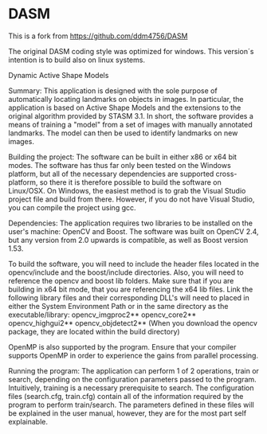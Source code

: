 DASM
====

This is a fork from https://github.com/ddm4756/DASM

The original DASM coding style was optimized for windows. This version´s intention is to build also on linux systems. 


Dynamic Active Shape Models

Summary:
This application is designed with the sole purpose of automatically locating landmarks on objects in images. In particular, the application is based on Active Shape Models and the extensions to the original algorithm provided by STASM 3.1. In short, the software provides a means of training a "model" from a set of images with manually annotated landmarks. The model can then be used to identify landmarks on new images.

Building the project:
The software can be built in either x86 or x64 bit modes. The software has thus far only been tested on the Windows platform, but all of the necessary dependencies are supported cross-platform, so there it is therefore possible to build the software on Linux/OSX. On Windows, the easiest method is to grab the Visual Studio project file and build from there. However, if you do not have Visual Studio, you can compile the project using gcc. 

Dependencies:
The application requires two libraries to be installed on the user's machine: OpenCV and Boost. The software was built on OpenCV 2.4, but any version from 2.0 upwards is compatible, as well as Boost version 1.53. 

To build the software, you will need to include the header files located in the opencv/include and the boost/include directories.
Also, you will need to reference the opencv and boost lib folders. Make sure that if you are building in x64 bit mode, that you are referencing the x64 lib files. Link the following library files and their corresponding DLL's will need to placed in either the System Environment Path or in the same directory as the executable/library:
opencv_imgproc2**
opencv_core2**
opencv_highgui2**
opencv_objdetect2**
(When you download the opencv package, they are located within the build directory)

OpenMP is also supported by the program. Ensure that your compiler supports OpenMP in order to experience the gains from parallel processing. 

Running the program:
The application can perform 1 of 2 operations, train or search, depending on the configuration parameters passed to the program. Intuitively, training is a necessary prerequisite to search. The configuration files (search.cfg, train.cfg) contain all of the information required by the program to perform train/search. The parameters defined in these files will be explained in the user manual, however, they are for the most part self explainable.
